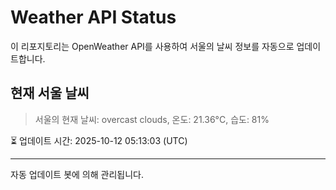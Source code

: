 
# Weather API Status

이 리포지토리는 OpenWeather API를 사용하여 서울의 날씨 정보를 자동으로 업데이트합니다.

## 현재 서울 날씨
> 서울의 현재 날씨: overcast clouds, 온도: 21.36°C, 습도: 81%

⏳ 업데이트 시간: 2025-10-12 05:13:03 (UTC)

---
자동 업데이트 봇에 의해 관리됩니다.
